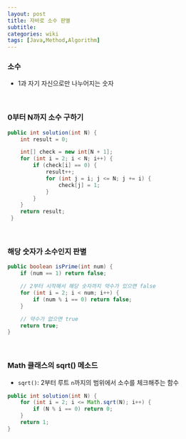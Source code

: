 ```yaml
---
layout: post
title: 자바로 소수 판별
subtitle: 
categories: wiki
tags: [Java,Method,Algorithm]
---
```

### 소수
- 1과 자기 자신으로만 나누어지는 숫자   
<br/>
   
### 0부터 N까지 소수 구하기
```java
public int solution(int N) {
    int result = 0;

    int[] check = new int[N + 1];
    for (int i = 2; i < N; i++) {
        if (check[i] == 0) {
            result++;
            for (int j = i; j <= N; j += i) {
                check[j] = 1;
            }
        }
    }
    return result;
 }
```
<br>

### 해당 숫자가 소수인지 판별
```java
public boolean isPrime(int num) {
	if (num == 1) return false;

	// 2부터 시작해서 해당 숫자까지 약수가 있으면 false
	for (int i = 2; i < num; i++) {
		if (num % i == 0) return false;
	}

	// 약수가 없으면 true
	return true;
}
```
<br>

### Math 클래스의 sqrt() 메소드
- `sqrt()`: 2부터 루트 `n`까지의 범위에서 소수를 체크해주는 함수

```java
public int solution(int N) {
	for (int i = 2; i <= Math.sqrt(N); i++) {
		if (N % i == 0) return 0;
	}
	return 1;
}
```